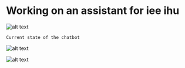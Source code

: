 # Working on an assistant for iee ihu
![alt text](https://www.vital-agro.gr/wp-content/uploads/2020/05/ihu-en-logo-created20191112a-e1588509306304.png)

```
Current state of the chatbot
```
![alt text](https://raw.githubusercontent.com/vagmark30/VagBot/main/imgs/DemoDiplwmatikhDialog.png)


![alt text](https://raw.githubusercontent.com/vagmark30/VagBot/main/imgs/DemoPtyxiakhDialog.png)